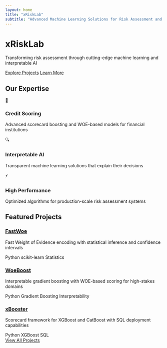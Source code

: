 ```yaml
---
layout: home
title: "xRiskLab"
subtitle: "Advanced Machine Learning Solutions for Risk Assessment and Credit Scoring"
---
```


<div class="hero-section">
  <div class="hero-content">
    <div class="logo-container">
      <div class="logo-pyramid"></div>
      <h1 class="hero-title">xRiskLab</h1>
    </div>
    <p class="hero-subtitle">Transforming risk assessment through cutting-edge machine learning and interpretable AI</p>
    <div class="hero-buttons">
      <a href="/projects/" class="btn btn-primary">Explore Projects</a>
      <a href="/about/" class="btn btn-secondary">Learn More</a>
    </div>
  </div>
</div>

<div class="features-section">
  <div class="container">
    <h2 class="section-title">Our Expertise</h2>
    <div class="features-grid">
      <div class="feature-card">
        <div class="feature-icon">🎯</div>
        <h3>Credit Scoring</h3>
        <p>Advanced scorecard boosting and WOE-based models for financial institutions</p>
      </div>
      <div class="feature-card">
        <div class="feature-icon">🔍</div>
        <h3>Interpretable AI</h3>
        <p>Transparent machine learning solutions that explain their decisions</p>
      </div>
      <div class="feature-card">
        <div class="feature-icon">⚡</div>
        <h3>High Performance</h3>
        <p>Optimized algorithms for production-scale risk assessment systems</p>
      </div>
    </div>
  </div>
</div>

<div class="projects-preview">
  <div class="container">
    <h2 class="section-title">Featured Projects</h2>
    <div class="projects-grid">
      <div class="project-card">
        <h3><a href="/projects/fastwoe/">FastWoe</a></h3>
        <p>Fast Weight of Evidence encoding with statistical inference and confidence intervals</p>
        <div class="project-tags">
          <span class="tag">Python</span>
          <span class="tag">scikit-learn</span>
          <span class="tag">Statistics</span>
        </div>
      </div>
      <div class="project-card">
        <h3><a href="/projects/woeboost/">WoeBoost</a></h3>
        <p>Interpretable gradient boosting with WOE-based scoring for high-stakes domains</p>
        <div class="project-tags">
          <span class="tag">Python</span>
          <span class="tag">Gradient Boosting</span>
          <span class="tag">Interpretability</span>
        </div>
      </div>
      <div class="project-card">
        <h3><a href="/projects/xbooster/">xBooster</a></h3>
        <p>Scorecard framework for XGBoost and CatBoost with SQL deployment capabilities</p>
        <div class="project-tags">
          <span class="tag">Python</span>
          <span class="tag">XGBoost</span>
          <span class="tag">SQL</span>
        </div>
      </div>
    </div>
    <div class="text-center">
      <a href="/projects/" class="btn btn-outline">View All Projects</a>
    </div>
  </div>
</div>
